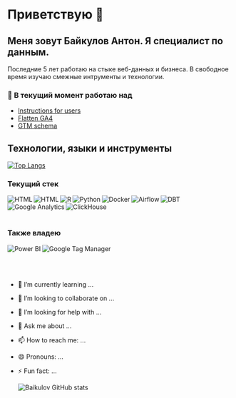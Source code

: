 # Приветствую 👋

## Меня зовут Байкулов Антон. Я специалист по данным.

Последние 5 лет работаю на стыке веб-данных и бизнеса. В свободное время изучаю смежные интрументы и технологии.

### 🔭 В текущий момент работаю над
- [Instructions for users](https://github.com/baikulov/instructions/blob/master/Readme.md)
- [Flatten GA4](https://github.com/baikulov/instructions/blob/master/Readme.md)
- [GTM schema](https://github.com/baikulov/instructions/blob/master/Readme.md)

## Технологии, языки и инструменты
[![Top Langs](https://github-readme-stats.vercel.app/api/top-langs/?username=baikulov&layout=compact&theme=radical)](https://github.com/baikulov/github-readme-stats)

### Текущий стек
<img align="left" alt="HTML" title="HTML" src="https://img.shields.io/badge/HTML-151719?style=plastic&logo=html5" />
<img align="left" alt="HTML" title="HTML" src="https://img.shields.io/badge/CSS-151719?style=plastic&logo=css3" />
<img align="left" alt="R" title="R" src="https://img.shields.io/badge/R-151719?style=plastic&logo=R" />
<img align="left" alt="Python" title="Python" src="https://img.shields.io/badge/Python-151719?style=plastic&logo=python" />
<img align="left" alt="Docker" title="Docker" src="https://img.shields.io/badge/Docker-151719?style=plastic&logo=docker" />
<img align="left" alt="Airflow" title="Airflow" src="https://img.shields.io/badge/Airflow-151719?style=plastic&logo=Apache Airflow" />
<img align="left" alt="DBT" title="DBT" src="https://img.shields.io/badge/dbt-151719?style=plastic&logo=dbt" />
<img align="left" alt="Google Analytics" title="Google Analytics" src="https://img.shields.io/badge/Google_Analytics-151719?style=plastic&logo=GoogleAnalytics" />
<img align="left" alt="ClickHouse" title="ClickHouse" src="https://img.shields.io/badge/ClickHouse-151719?style=plastic&logo=ClickHouse" />

<br/>
<br/>
<br/>

### Также владею
<img align="left" alt="Power BI" title="Power BI" src="https://img.shields.io/badge/Power_BI-151719?style=plastic&logo=PowerBI" />
<img align="left" alt="Google Tag Manager" title="Google Tag Manager" src="https://img.shields.io/badge/Google_Tag_Manager-151719?style=plastic&logo=GoogleTagManager" />

<br/>
<br/>
<br/>

## 
- 🌱 I’m currently learning ...
- 👯 I’m looking to collaborate on ...
- 🤔 I’m looking for help with ...
- 💬 Ask me about ...
- 📫 How to reach me: ...
- 😄 Pronouns: ...
- ⚡ Fun fact: ...


    ![Baikulov GitHub stats](https://github-readme-stats.vercel.app/api?username=baikulov&show_icons=true&theme=radical)